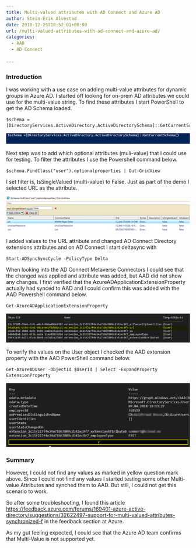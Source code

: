 ```yaml
---
title: Multi-valued attributes with AD Connect and Azure AD
author: Stein-Erik Alvestad
date: 2018-12-25T18:52:01+00:00
url: /multi-valued-attributes-with-ad-connect-and-azure-ad/
categories:
  - AAD
  - AD Connect

---
```

### Introduction

I was working with a use case on adding multi-value attributes for dynamic groups in Azure AD. I started off looking for on-prem AD attributes we could use for the multi-value string. To find these attributes I start PowerShell to get the AD Schema loaded. 

```Command
$schema =[DirectoryServices.ActiveDirectory.ActiveDirectorySchema]::GetCurrentSchema
```

![image](image.png)

Next step was to add which optional attributes (muli-value) that I could use for testing. To filter the attributes I use the Powershell command below.

```
$schema.FindClass("user").optionalproperties | Out-GridView
```
I set filter is, IsSingleValued (multi-value) to False. Just as part of the demo I selected URL as the attribute.

![image](image-1.png)

I added values to the URL attribute and changed AD Connect Directory extensions attributes and on AD Connect I start deltasync with 

```
Start-ADSyncSyncCycle -PolicyType Delta 
```

When looking into the AD Connect Metaverse Connectors I could see that the changed was applied and attribute was added, but AAD did not show any changes. I first verified that the AzureADApplicationExtensionProperty actually had synced to AAD and I could confirm this was added with the AAD Powershell command below.  


```Get-AzureADApplication | 
Get-AzureADApplicationExtensionProperty
```

![image](ApplicationExentisonPropertymultivalue.png)

To verify the values on the User object I checked the AAD extension property with the AAD PowerShell command below.  


```
Get-AzureADUser -ObjectId $UserId | Select -ExpandProperty ExtensionProperty
```

![image](AzureAD-powershell-multivalue.png)


### Summary

However, I could not find any values as marked in yellow question mark above. Since I could not find any values I started testing some other Multi-value Attributes and synched them to AAD. But still, I could not get this scenario to work. 

So after some troubleshooting, I found this article  
<https://feedback.azure.com/forums/169401-azure-active-directory/suggestions/32622497-support-for-multi-valued-attributes-synchronized-f> in the feedback section at Azure. 

As my gut feeling expected, I could see that the Azure AD team confirms that Multi-Value is not supported yet.